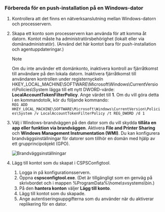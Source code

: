 ### <a name="prepare-for-a-push-installation-on-a-windows-computer"></a>Förbereda för en push-installation på en Windows-dator

1. Kontrollera att det finns en nätverksanslutning mellan Windows-datorn och processervern.
2. Skapa ett konto som processervern kan använda för att komma åt datorn. Kontot måste ha administratörsbehörighet (lokalt eller via domänadministratör). (Använd det här kontot bara för push-installation och agentuppdateringar.)

   > [!NOTE]
   > Om du inte använder ett domänkonto, inaktivera kontroll av fjärråtkomst till användare på den lokala datorn. Inaktivera fjärråtkomst till användaren kontrollen under registernyckeln HKEY_LOCAL_MACHINE\SOFTWARE\Microsoft\Windows\CurrentVersion\Policies\System lägga till ett nytt DWORD-värde: **LocalAccountTokenFilterPolicy**. Ange värdet till **1**. Om du vill göra detta i en kommandotolk, kör du följande kommando:  
   `REG ADD HKEY_LOCAL_MACHINE\SOFTWARE\Microsoft\Windows\CurrentVersion\Policies\System /v LocalAccountTokenFilterPolicy /t REG_DWORD /d 1`
   >
   >
2. Välj i Windows-brandväggen på den dator som du vill skydda **tillåta en app eller funktion via brandväggen**. Aktivera **File and Printer Sharing** och **Windows Management Instrumentation (WMI)**. Du kan konfigurera brandväggsinställningar för datorer som tillhör en domän med hjälp av ett grupprincipobjekt (GPO).

   ![Brandväggsinställningar](./media/site-recovery-prepare-push-install-mob-svc-win/mobility1.png)

3. Lägg till kontot som du skapat i CSPSConfigtool.
    1.  Logga in på konfigurationsservern.
    2.  Öppna **cspsconfigtool.exe**. (Det är tillgängligt som en genväg på skrivbordet och i mappen %ProgramData%\home\svsystems\bin.)
    3.  På den **hantera konton** väljer **Lägg till konto**.
    4.  Lägg till kontot som du skapade.
    5.  Ange autentiseringsuppgifterna som du använder när du aktiverar replikering för en dator.
